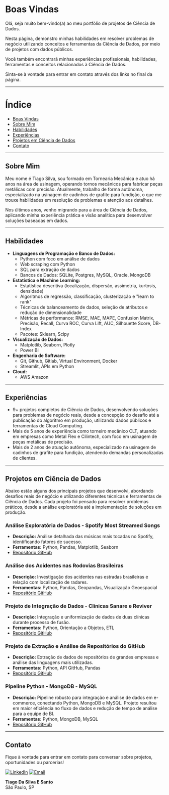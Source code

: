 <!-- Boas-vindas! -->
# Boas Vindas

Olá, seja muito bem-vindo(a) ao meu portfólio de projetos de Ciência de Dados.

Nesta página, demonstro minhas habilidades em resolver problemas de negócio utilizando conceitos e ferramentas da Ciência de Dados, por meio de projetos com dados públicos.

Você também encontrará minhas experiências profissionais, habilidades, ferramentas e conceitos relacionados à Ciência de Dados.

Sinta-se à vontade para entrar em contato através dos links no final da página.

---

# Índice

- [Boas Vindas](#boas-vindas)
- [Sobre Mim](#sobre-mim)
- [Habilidades](#habilidades)
- [Experiências](#experiências)
- [Projetos em Ciência de Dados](#projetos-em-ciência-de-dados)
- [Contato](#contato)

---

## Sobre Mim

Meu nome é Tiago Silva, sou formado em Tornearia Mecânica e atuo há anos na área de usinagem, operando tornos mecânicos para fabricar peças metálicas com precisão. Atualmente, trabalho de forma autônoma, especializado na usinagem de cadinhos de grafite para fundição, o que me trouxe habilidades em resolução de problemas e atenção aos detalhes.

Nos últimos anos, venho migrando para a área de Ciência de Dados, aplicando minha experiência prática e visão analítica para desenvolver soluções baseadas em dados.

---

## Habilidades

- **Linguagens de Programação e Banco de Dados:**
  - Python com foco em análise de dados
  - Web scraping com Python
  - SQL para extração de dados
  - Bancos de Dados: SQLite, Postgres, MySQL, Oracle, MongoDB
- **Estatística e Machine Learning:**
  - Estatística descritiva (localização, dispersão, assimetria, kurtosis, densidade)
  - Algoritmos de regressão, classificação, clusterização e "learn to rank"
  - Técnicas de balanceamento de dados, seleção de atributos e redução de dimensionalidade
  - Métricas de performance: RMSE, MAE, MAPE, Confusion Matrix, Precisão, Recall, Curva ROC, Curva Lift, AUC, Silhouette Score, DB-Index
  - Pacotes: Sklearn, Scipy
- **Visualização de Dados:**
  - Matplotlib, Seaborn, Plotly
  - Power BI
- **Engenharia de Software:**
  - Git, Github, Gitlab, Virtual Environment, Docker
  - Streamlit, APIs em Python
- **Cloud:**
  - AWS Amazon

---

## Experiências

- 9+ projetos completos de Ciência de Dados, desenvolvendo soluções para problemas de negócio reais, desde a concepção do desafio até a publicação do algoritmo em produção, utilizando dados públicos e ferramentas de Cloud Computing.
- Mais de 5 anos de experiência como torneiro mecânico CLT, atuando em empresas como Metal Flex e Cilintech, com foco em usinagem de peças metálicas de precisão.
- Mais de 2 anos de atuação autônoma, especializado na usinagem de cadinhos de grafite para fundição, atendendo demandas personalizadas de clientes.

---

## Projetos em Ciência de Dados

Abaixo estão alguns dos principais projetos que desenvolvi, abordando desafios reais de negócio e utilizando diferentes técnicas e ferramentas de Ciência de Dados. Cada projeto foi pensado para resolver problemas práticos, desde a análise exploratória até a implementação de soluções em produção.

### Análise Exploratória de Dados - Spotify Most Streamed Songs
- **Descrição:** Análise detalhada das músicas mais tocadas no Spotify, identificando fatores de sucesso.
- **Ferramentas:** Python, Pandas, Matplotlib, Seaborn
- [Repositório GitHub](https://github.com/tmarsbr/data-analyst-project)

### Análise dos Acidentes nas Rodovias Brasileiras
- **Descrição:** Investigação dos acidentes nas estradas brasileiras e relação com localização de radares.
- **Ferramentas:** Python, Pandas, Geopandas, Visualização Geoespacial
- [Repositório GitHub](https://github.com/tmarsbr/analise-PRF-)

### Projeto de Integração de Dados - Clínicas Sanare e Reviver
- **Descrição:** Integração e uniformização de dados de duas clínicas durante processo de fusão.
- **Ferramentas:** Python, Orientação a Objetos, ETL
- [Repositório GitHub](https://github.com/tmarsbr/projeto_pipeline)

### Projeto de Extração e Análise de Repositórios do GitHub
- **Descrição:** Extração de dados de repositórios de grandes empresas e análise das linguagens mais utilizadas.
- **Ferramentas:** Python, API GitHub, Pandas
- [Repositório GitHub](https://github.com/tmarsbr/Projeto_api)

### Pipeline Python - MongoDB - MySQL
- **Descrição:** Pipeline robusto para integração e análise de dados em e-commerce, conectando Python, MongoDB e MySQL. Projeto resultou em maior eficiência no fluxo de dados e redução de tempo de análise para a equipe de BI.
- **Ferramentas:** Python, MongoDB, MySQL
- [Repositório GitHub](https://github.com/tmarsbr/pipeline-python-mongo-mysql)

---

## Contato

Fique à vontade para entrar em contato para conversar sobre projetos, oportunidades ou parcerias!

[![LinkedIn](https://img.shields.io/badge/LinkedIn-0077B5?style=for-the-badge&logo=linkedin&logoColor=white)](https://www.linkedin.com/in/tiagocientistadados)
[![Email](https://img.shields.io/badge/Email-D14836?style=for-the-badge&logo=gmail&logoColor=white)](mailto:tiagomars233@gmail.com)

**Tiago Da Silva E Santo**  
São Paulo, SP


